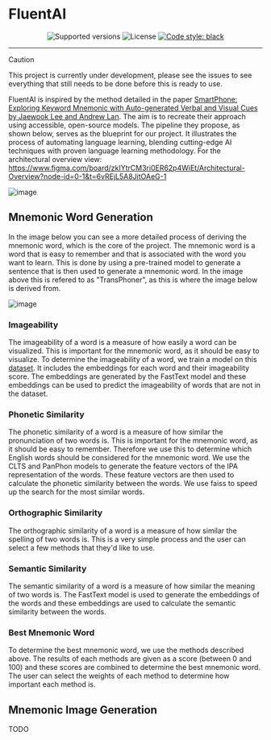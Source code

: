 # FluentAI

<p align="center">
  <img src="https://img.shields.io/badge/python-3.10-blue.svg" alt="Supported versions">
  <img src="https://img.shields.io/github/license/StephanAkkerman/FluentAI.svg?color=brightgreen" alt="License">
  <a href="https://github.com/psf/black"><img src="https://img.shields.io/badge/code%20style-black-000000.svg" alt="Code style: black"></a>
</p>

---

> [!CAUTION]
> This project is currently under development, please see the issues to see everything that still needs to be done before this is ready to use.

FluentAI is inspired by the method detailed in the paper [SmartPhone: Exploring Keyword Mnemonic with Auto-generated Verbal and Visual Cues by Jaewook Lee and Andrew Lan](https://arxiv.org/pdf/2305.10436.pdf). The aim is to recreate their approach using accessible, open-source models.
The pipeline they propose, as shown below, serves as the blueprint for our project. It illustrates the process of automating language learning, blending cutting-edge AI techniques with proven language learning methodology.
For the architectural overview view: https://www.figma.com/board/zkIYtrCM3ri0ER62p4WiEt/Architectural-Overview?node-id=0-1&t=6vREjL5A8JitOAeG-1

![image](https://github.com/StephanAkkerman/FluentAI/assets/45365128/c9ca3190-b136-453d-91cd-f785eac11fa3)

## Mnemonic Word Generation

In the image below you can see a more detailed process of deriving the mnemonic word, which is the core of the project. The mnemonic word is a word that is easy to remember and that is associated with the word you want to learn. This is done by using a pre-trained model to generate a sentence that is then used to generate a mnemonic word. In the image above this is refered to as "TransPhoner", as this is where the image below is derived from.

![image](https://github.com/user-attachments/assets/d6914bb2-308c-4612-ae7d-df04455bfeae)

### Imageability

The imageability of a word is a measure of how easily a word can be visualized. This is important for the mnemonic word, as it should be easy to visualize. To determine the imageability of a word, we train a model on this [dataset](https://huggingface.co/datasets/StephanAkkerman/imageability). It includes the embeddings for each word and their imageability score. The embeddings are generated by the FastText model and these embeddings can be used to predict the imageability of words that are not in the dataset.

### Phonetic Similarity

The phonetic similarity of a word is a measure of how similar the pronunciation of two words is. This is important for the mnemonic word, as it should be easy to remember. Therefore we use this to determine which English words should be considered for the mnemonic word. We use the CLTS and PanPhon models to generate the feature vectors of the IPA representation of the words. These feature vectors are then used to calculate the phonetic similarity between the words. We use faiss to speed up the search for the most similar words.

### Orthographic Similarity

The orthographic similarity of a word is a measure of how similar the spelling of two words is. This is a very simple process and the user can select a few methods that they'd like to use.

### Semantic Similarity

The semantic similarity of a word is a measure of how similar the meaning of two words is. The FastText model is used to generate the embeddings of the words and these embeddings are used to calculate the semantic similarity between the words.

### Best Mnemonic Word

To determine the best mnemonic word, we use the methods described above. The results of each methods are given as a score (between 0 and 100) and these scores are combined to determine the best mnemonic word. The user can select the weights of each method to determine how important each method is.

## Mnemonic Image Generation

TODO
